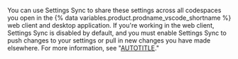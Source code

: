 You can use Settings Sync to share these settings across all codespaces you open in the {% data variables.product.prodname_vscode_shortname %} web client and desktop application. If you're working in the web client, Settings Sync is disabled by default, and you must enable Settings Sync to push changes to your settings or pull in new changes you have made elsewhere. For more information, see "[AUTOTITLE](/codespaces/customizing-your-codespace/personalizing-github-codespaces-for-your-account#settings-sync)."